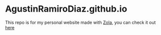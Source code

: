 # AgustinRamiroDiaz.github.io

This repo is for my personal website made with [Zola](https://www.getzola.org/), you can check it out [here](https://agustinramirodiaz.github.io/)
